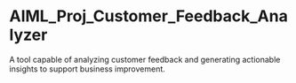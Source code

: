 # AIML_Proj_Customer_Feedback_Analyzer
A tool capable of analyzing customer feedback and generating actionable insights to support business improvement.

